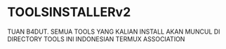 # TOOLSINSTALLERv2
TUAN B4DUT.
SEMUA TOOLS YANG KALIAN INSTALL AKAN MUNCUL DI DIRECTORY TOOLS INI
INDONESIAN TERMUX ASSOCIATION
